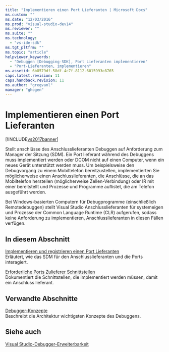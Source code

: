 ```yaml
---
title: "Implementieren einen Port Lieferanten | Microsoft Docs"
ms.custom: ""
ms.date: "12/03/2016"
ms.prod: "visual-studio-dev14"
ms.reviewer: ""
ms.suite: ""
ms.technology: 
  - "vs-ide-sdk"
ms.tgt_pltfrm: ""
ms.topic: "article"
helpviewer_keywords: 
  - "Debuggen [Debugging-SDK], Port Lieferanten implementieren"
  - "Port-Lieferanten, implementieren"
ms.assetid: 6b8579df-58df-4c7f-8112-6015993e8765
caps.latest.revision: 11
caps.handback.revision: 11
ms.author: "gregvanl"
manager: "ghogen"
---
```

# Implementieren einen Port Lieferanten
[!INCLUDE[vs2017banner](../../code-quality/includes/vs2017banner.md)]

Stellt anschlüsse des Anschlusslieferanten Debuggen auf Anforderung zum Manager der Sitzung \(SDM\).  Ein Port lieferant während des Debuggens muss implementiert werden oder DCOM nicht auf einen Computer, wenn ein neues Gerät unterstützt werden muss.  Um beispielsweise den Debugvorgang zu einem Mobiltelefon bereitzustellen, implementierten Sie möglicherweise einen Anschlusslieferanten, die Anschlüsse, die an das Mobiltelefon herstellen \(möglicherweise Zellen\-Verbindung\) oder IR mit einer bereitstellt und Prozesse und Programme auflistet, die am Telefon ausgeführt werden.  
  
 Bei Windows\-basierten Computern für Debugprogramme \(einschließlich Remotedebuggen\) stellt Visual Studio Anschlusslieferanten für systemeigen und Prozesse der Common Language Runtime \(CLR\) aufgerufen, sodass keine Anforderung zu implementieren, Anschlusslieferanten in diesen Fällen verfügen.  
  
## In diesem Abschnitt  
 [Implementieren und registrieren einen Port Lieferanten](../../extensibility/debugger/implementing-and-registering-a-port-supplier.md)  
 Erläutert, wie das SDM für den Anschlusslieferanten und die Ports interagiert.  
  
 [Erforderliche Ports Zulieferer Schnittstellen](../../extensibility/debugger/required-port-supplier-interfaces.md)  
 Dokumentiert die Schnittstellen, die implementiert werden müssen, damit ein Anschluss lieferant.  
  
## Verwandte Abschnitte  
 [Debugger\-Konzepte](../../extensibility/debugger/debugger-concepts.md)  
 Beschreibt die Architektur wichtigsten Konzepte des Debuggens.  
  
## Siehe auch  
 [Visual Studio\-Debugger\-Erweiterbarkeit](../../extensibility/debugger/visual-studio-debugger-extensibility.md)